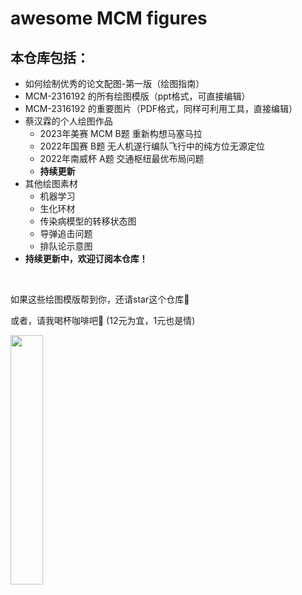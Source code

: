 # awesome MCM figures

## 本仓库包括：

- 如何绘制优秀的论文配图-第一版（绘图指南）
- MCM-2316192 的所有绘图模版（ppt格式，可直接编辑）
- MCM-2316192 的重要图片（PDF格式，同样可利用工具，直接编辑）
- 蔡汉霖的个人绘图作品
  - 2023年美赛 MCM B题 重新构想马塞马拉
  - 2022年国赛 B题 无人机遂行编队飞行中的纯方位无源定位
  - 2022年南威杯 A题 交通枢纽最优布局问题
  - **持续更新**
- 其他绘图素材
  - 机器学习
  - 生化环材
  - 传染病模型的转移状态图
  - 导弹追击问题
  - 排队论示意图
- **持续更新中，欢迎订阅本仓库！**

<br>

如果这些绘图模版帮到你，还请star这个仓库🌟

或者，请我喝杯咖啡吧🥰 (12元为宜，1元也是情)

<left>
  <img src = "https://s2.loli.net/2022/09/30/LoZAKE2rfN965k4.jpg" width = 32%>
</left>